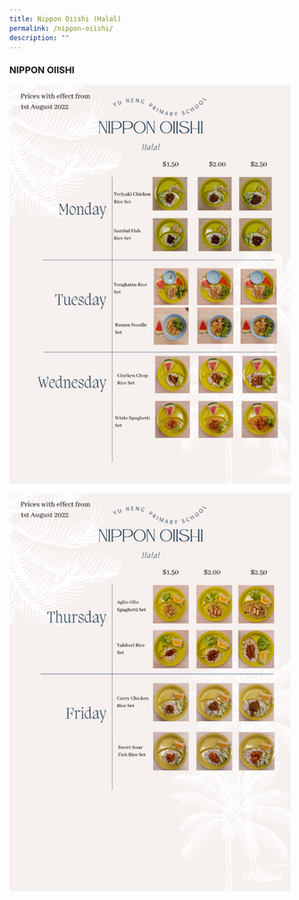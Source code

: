 ```yaml
---
title: Nippon Oiishi (Halal)
permalink: /nippon-oiishi/
description: ""
---
```

### NIPPON OIISHI

![](/images/Nippon-Oiishi-1-768x1086.png)

![](/images/Nippon-Oiishi-2-768x1086.png)